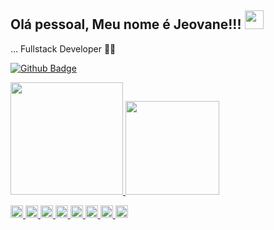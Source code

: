 
## Olá pessoal, Meu nome é Jeovane!!! <img src=https://github.com/TheDudeThatCode/TheDudeThatCode/blob/master/Assets/Earth.gif width="30">
 
… Fullstack Developer 👩‍💻
 
[![Github Badge](https://img.shields.io/badge/-Github-000?style=flat-square&logo=Github&logoColor=white&link=https://github.com/jeovanedossantossantos)](https://github.com/jeovanedossantossantos)
<div>
<a href="https://github.com/jeovanedossantossantos">
<img height="180em" src="https://github-readme-stats.vercel.app/api/top-langs/?username=jeovanedossantossantos&layout=compact&langs_count=7&theme=dracula"/>
<img height="150em" src="https://github-readme-stats.vercel.app/api?username=jeovanedossantossantos&show_icons=true&theme=dracula&include_all_commits=true&count_private=true"/>
</div>

<code><img height="20" src="https://img.shields.io/badge/Bootstrap-563D7C?style=for-the-badge&logo=bootstrap&logoColor=white"></img></code>
<code><img height="20" src="https://img.shields.io/badge/Python-3776AB?style=for-the-badge&logo=python&logoColor=white"></img></code>
<code><img height="20" src="https://img.shields.io/badge/Java-ED8B00?style=for-the-badge&logo=java&logoColor=white"></code>
<code><img height="20" src="https://img.shields.io/badge/Git-F05032?style=for-the-badge&logo=git&logoColor=white"></code>
<code><img height="20" src="https://img.shields.io/badge/JavaScript-323330?style=for-the-badge&logo=javascript&logoColor=F7DF1E"></code>
<code><img height="20" src="https://img.shields.io/badge/HTML-239120?style=for-the-badge&logo=html5&logoColor=white"></code>
<code><img height="20" src="https://img.shields.io/badge/CSS-239120?&style=for-the-badge&logo=css3&logoColor=white"></code>
<code><img height="20" src="https://img.shields.io/badge/TypeScript-007ACC?style=for-the-badge&logo=typescript&logoColor=white"></code>



